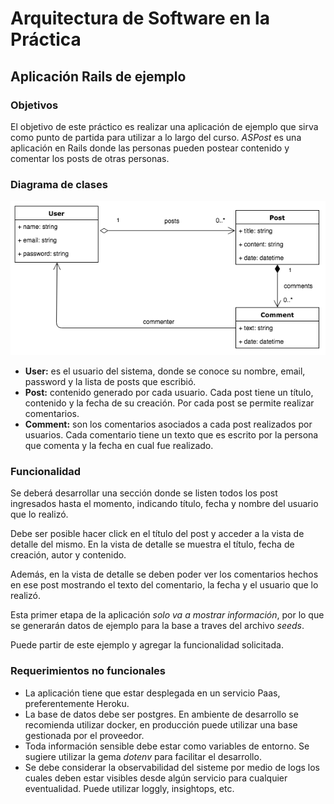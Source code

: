 # Arquitectura de Software en la Práctica
## Aplicación Rails de ejemplo

### Objetivos

El objetivo de este práctico es realizar una aplicación de ejemplo que sirva como punto de partida para utilizar a lo largo del curso.
*ASPost* es una aplicación en Rails donde las personas pueden postear contenido y comentar los posts de otras personas.

### Diagrama de clases

![class_diagram](img/class_diagram.png)

* **User:** es el usuario del sistema, donde se conoce su nombre, email, password y la lista de posts que escribió.
* **Post:** contenido generado por cada usuario. Cada post tiene un título, contenido y la fecha de su creación. Por cada post se permite realizar comentarios.
* **Comment:** son los comentarios asociados a cada post realizados por usuarios. Cada comentario tiene un texto que es escrito por la persona que comenta y la fecha en cual fue realizado.

### Funcionalidad

Se deberá desarrollar una sección donde se listen todos los post ingresados hasta el momento, indicando título, fecha y nombre del usuario que lo realizó.

Debe ser posible hacer click en el título del post y acceder a la vista de detalle del mismo. En la vista de detalle se muestra el título, fecha de creación, autor y contenido. 

Además, en la vista de detalle se deben poder ver los comentarios hechos en ese post mostrando el texto del comentario, la fecha y el usuario que lo realizó. 

Esta primer etapa de la aplicación *solo va a mostrar información*, por lo que se generarán datos de ejemplo para la base a traves del archivo *seeds*.

Puede partir de este ejemplo y agregar la funcionalidad solicitada.

### Requerimientos no funcionales

* La aplicación tiene que estar desplegada en un servicio Paas, preferentemente Heroku.
* La base de datos debe ser postgres. En ambiente de desarrollo se recomienda utilizar docker, en producción puede utilizar una base gestionada por el proveedor. 
* Toda información sensible debe estar como variables de entorno. Se sugiere utilizar la gema *dotenv* para facilitar el desarrollo.
* Se debe considerar la observabilidad del sisteme por medio de logs los cuales deben estar visibles desde algún servicio para cualquier eventualidad. Puede utilizar loggly, insightops, etc.